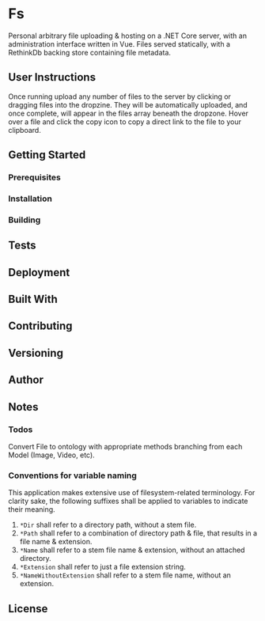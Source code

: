 ﻿# Fs

Personal arbitrary file uploading & hosting on a .NET Core server, with an administration interface written in Vue. Files served statically, with a RethinkDb backing store containing file metadata.

## User Instructions

Once running upload any number of files to the server by clicking or dragging files into the dropzine. They will be automatically uploaded, and once complete, will appear in the files array beneath the dropzone. Hover over a file and click the copy icon to copy a direct link to the file to your clipboard.

## Getting Started

### Prerequisites

### Installation

### Building

## Tests

## Deployment

## Built With

## Contributing

## Versioning

## Author

## Notes

### Todos

Convert File to ontology with appropriate methods branching from each Model (Image, Video, etc).

### Conventions for variable naming

This application makes extensive use of filesystem-related terminology. For clarity sake, the following suffixes shall be applied to variables to indicate their meaning.

1. `*Dir` shall refer to a directory path, without a stem file.
2. `*Path` shall refer to a combination of directory path & file, that results in a file name & extension.
3. `*Name` shall refer to a stem file name & extension, without an attached directory.
4. `*Extension` shall refer to just a file extension string.
5. `*NameWithoutExtension` shall refer to a stem file name, without an extension.

## License